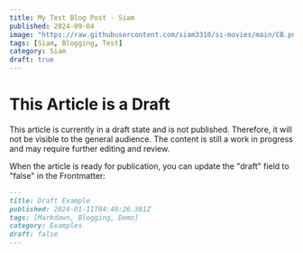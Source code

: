 ```yaml
---
title: My Test Blog Post - Siam
published: 2024-09-04
image: "https://raw.githubusercontent.com/siam3310/si-movies/main/CB.png"
tags: [Siam, Blogging, Test]
category: Siam
draft: true
---
```


# This Article is a Draft

This article is currently in a draft state and is not published. Therefore, it will not be visible to the general audience. The content is still a work in progress and may require further editing and review.

When the article is ready for publication, you can update the "draft" field to "false" in the Frontmatter:

```markdown
---
title: Draft Example
published: 2024-01-11T04:40:26.381Z
tags: [Markdown, Blogging, Demo]
category: Examples
draft: false
---
